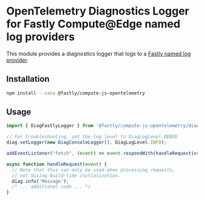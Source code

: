 # OpenTelemetry Diagnostics Logger for Fastly Compute@Edge named log providers

This module provides a diagnostics logger that logs to a
[Fastly named log provider](https://developer.fastly.com/learning/integrations/logging).

## Installation

```bash
npm install --save @fastly/compute-js-opentelemetry
```

## Usage

```javascript
import { DiagFastlyLogger } from '@fastly/compute-js-opentelemetry/diag-fastly-logger';

// For troubleshooting, set the log level to DiagLogLevel.DEBUG
diag.setLogger(new DiagConsoleLogger(), DiagLogLevel.INFO);

addEventListener("fetch", (event) => event.respondWith(handleRequest(event)));

async function handleRequest(event) {
  // Note that this can only be used when processing requests,
  // not during build-time initialization. 
  diag.info('Message');
  /* ... additional code ... */
}
```

